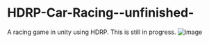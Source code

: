 # HDRP-Car-Racing--unfinished-
A racing game in unity using HDRP. This is still in progress.
![image](https://user-images.githubusercontent.com/90243333/132329784-bd75e307-24b7-4a4a-8a1b-ff7fddfa7e83.png)

